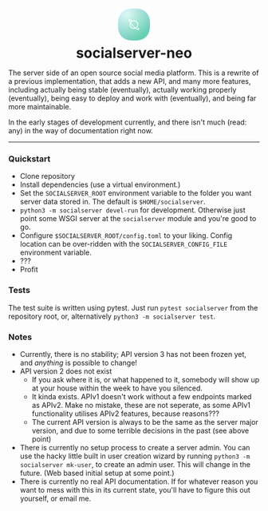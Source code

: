 <div align="center">
    <img src="socialserver/static/logo256.png" style="width:64px;margin-top:12px;margin-bottom:5px;"/>
    <h1 style="margin-top:0;margin-bottom:5px;">socialserver-neo</h1>
</div>

The server side of an open source social media platform. This is a rewrite of a previous implementation, that adds a new
API, and many more features, including actually being stable (eventually), actually working properly (eventually), being
easy to deploy and work with (eventually), and being far more maintainable.

In the early stages of development currently, and there isn't much (read: any) in the way of documentation right now.

---

### Quickstart

- Clone repository
- Install dependencies (use a virtual environment.)
- Set the ```SOCIALSERVER_ROOT``` environment variable to the folder you want server data stored in. The default is
  ```$HOME/socialserver```.
- ```python3 -m socialserver devel-run``` for development. Otherwise just point some WSGI server at the
  ```socialserver``` module and you're good to go.
- Configure ```$SOCIALSERVER_ROOT/config.toml``` to your liking. Config location can be over-ridden with the
  ```SOCIALSERVER_CONFIG_FILE``` environment variable.
- ???
- Profit

### Tests

The test suite is written using pytest. Just run ```pytest socialserver``` from the repository root, or, alternatively
```python3 -m socialserver test```.

### Notes

- Currently, there is no stability; API version 3 has not been frozen yet, and *anything* is possible to change!
- API version 2 does not exist
    - If you ask where it is, or what happened to it, somebody will show up at your house within the week to have you
      silenced.
    - It kinda exists. APIv1 doesn't work without a few endpoints marked as APIv2. Make no mistake, these are not
      seperate, as some APIv1 functionality utilises APIv2 features, because reasons???
    - The current API version is always to be the same as the server major version, and due to some terrible decisions
      in the past (see above point)
- There is currently no setup process to create a server admin. You can use the hacky little built in user creation
  wizard by running ```python3 -m socialserver mk-user```, to create an admin user. This will change in the future.
  (Web based initial setup at some point.)
- There is currently no real API documentation. If for whatever reason you want to mess with this in its current state,
  you'll have to figure this out yourself, or email me.